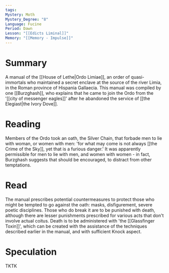 ```yaml
---
tags: 
Mystery: Moth
Mystery_Degree: "8"
Language: Fucine
Period: Dawn
Lesson: "[[Edicts Liminal]]"
Memory: "[[Memory - Impulse]]"
---
```

# Summary
A manual of the [[House of Lethe|Ordo Limiae]], an order of quasi-immortals who maintained a secret enclave at the source of the river Limia, in the Roman province of Hispania Gallaecia. This manual was compiled by one [[Burzghash]], who explains that he came to join the Ordo from the '[[city of messenger eagles]]' after he abandoned the service of [[the Elegiast|the Ivory Dove]].

# Reading
Members of the Ordo took an oath, the Silver Chain, that forbade men to lie with woman, or women with men: 'for what may come is not always [[the Crime of the Sky]], yet that is a furious danger.' It was apparently permissible for men to lie with men, and women with women - in fact, Burzghash suggests that should be encouraged, to distract from other temptations.
# Read
The manual prescribes potential countermeasures to protect those who might be tempted to go against the oath: masks, disfigurement, severe poetic disciplines. Those who do break it are to be punished with death, although there are lesser punishments prescribed for various acts that don't involve actual coitus. Death is to be administered with 'the [[Glassfinger Toxin]]', which can be created with the assistance of the techniques described earlier in the manual, and with sufficient Knock aspect.
# Speculation
TKTK